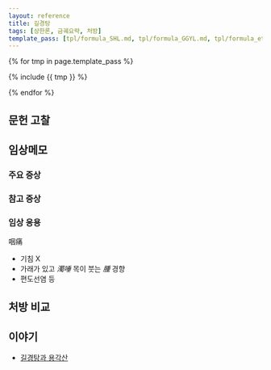 ```yaml
---
layout: reference
title: 길경탕
tags: [상한론, 금궤요략, 처방]
template_pass: [tpl/formula_SHL.md, tpl/formula_GGYL.md, tpl/formula_etc.md]
---
```



{% for tmp in page.template_pass %}

{% include {{ tmp }} %}

{% endfor %}


## 문헌 고찰



## 임상메모

### 주요 증상


### 참고 증상


### 임상 응용

咽痛
* 기침 X
* 가래가 있고 _濁唾_ 목이 붓는 _腫_ 경향
* 편도선염 등

## 처방 비교


## 이야기

* [길경탕과 용각산]( {{site.slideurl}}/S01이야기_길경탕_용각산.pdf )
